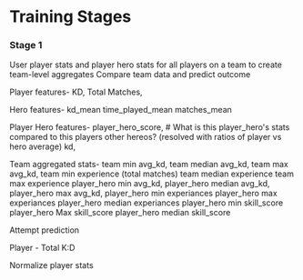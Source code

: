 # Training Stages

### Stage 1 ###
User player stats and player hero stats for all players on a team to create team-level aggregates
Compare team data and predict outcome

Player features- 
  KD, 
  Total Matches, 

Hero features-
  kd_mean
  time_played_mean
  matches_mean

Player Hero features-
  player_hero_score, # What is this player_hero's stats compared to this players other hereos? (resolved with ratios of player vs hero average)
  kd,


Team aggregated stats- 
  team min avg_kd, 
  team median avg_kd, 
  team max avg_kd,
  team min experience (total matches)
  team median experience
  team max experience
  player_hero min avg_kd,
  player_hero median avg_kd,
  player_hero max avg_kd,
  player_hero min experiances
  player_hero max experiances
  player_hero median experiances
  player_hero min skill_score
  player_hero Max skill_score
  player_hero median skill_score


Attempt prediction

Player - Total K:D

Normalize player stats